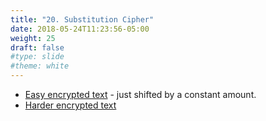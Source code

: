 ```yaml
---
title: "20. Substitution Cipher"
date: 2018-05-24T11:23:56-05:00
weight: 25
draft: false
#type: slide
#theme: white
---
```


* [Easy encrypted text](encrypted-caesar.txt) - just shifted by a constant amount.
* [Harder encrypted text](encrypted-subst.txt)

